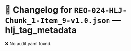 # 📝 Changelog for `REQ-024-HLJ-Chunk_1-Item_9-v1.0.json` — **hlj_tag_metadata**

❌ No audit.yaml found.

